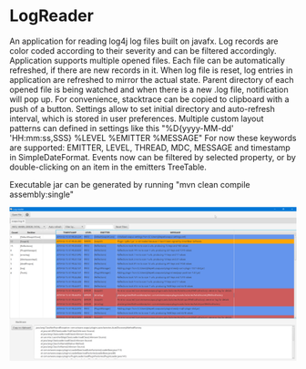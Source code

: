 # LogReader
An application for reading log4j log files built on javafx. Log records are color coded according to their severity and can be filtered accordingly.
Application supports multiple opened files.
Each file can be automatically refreshed, if there are new records in it.
When log file is reset, log entries in application are refreshed to mirror the actual state.
Parent directory of each opened file is being watched and when there is a new .log file, notification will pop up.
For convenience, stacktrace can be copied to clipboard with a push of a button.
Settings allow to set initial directory and auto-refresh interval, which is stored in user preferences.
Multiple custom layout patterns can defined in settings like this "%D{yyyy-MM-dd' 'HH:mm:ss,SSS} %LEVEL %EMITTER %MESSAGE"
For now these keywords are supported: EMITTER, LEVEL, THREAD, MDC, MESSAGE and timestamp in SimpleDateFormat.
Events now can be filtered by selected property, or by double-clicking on an item in the emitters TreeTable.


Executable jar can be generated by running "mvn clean compile assembly:single"

![Application screenshot](src/main/resources/Application_screenshot.png)
